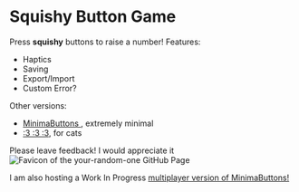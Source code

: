 # Squishy Button Game

Press **squishy** buttons to raise a number!
Features:
- Haptics
- Saving
- Export/Import
- Custom Error?

Other versions:
- [MinimaButtons ](https://your-random-one.github.io/minimal.html), extremely minimal
- [:3 :3 :3](https://your-random-one.github.io/catface.html), for cats

Please leave feedback!
I would appreciate it  
![Favicon of the your-random-one GitHub Page](https://your-random-one.github.io/favicon.png)

I am also hosting a Work In Progress [multiplayer version of MinimaButtons!](https://3db0-2605-ef80-2a-4fc6-00-1261-af9d.ngrok-free.app)
